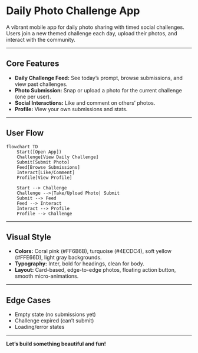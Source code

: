 
# Daily Photo Challenge App

A vibrant mobile app for daily photo sharing with timed social challenges. Users join a new themed challenge each day, upload their photos, and interact with the community.

---

## Core Features

- **Daily Challenge Feed:** See today’s prompt, browse submissions, and view past challenges.
- **Photo Submission:** Snap or upload a photo for the current challenge (one per user).
- **Social Interactions:** Like and comment on others’ photos.
- **Profile:** View your own submissions and stats.

---

## User Flow

```mermaid
flowchart TD
    Start([Open App])
    Challenge[View Daily Challenge]
    Submit[Submit Photo]
    Feed[Browse Submissions]
    Interact[Like/Comment]
    Profile[View Profile]

    Start --> Challenge
    Challenge -->|Take/Upload Photo| Submit
    Submit --> Feed
    Feed --> Interact
    Interact --> Profile
    Profile --> Challenge
```

---

## Visual Style

- **Colors:** Coral pink (#FF6B6B), turquoise (#4ECDC4), soft yellow (#FFE66D), light gray backgrounds.
- **Typography:** Inter, bold for headings, clean for body.
- **Layout:** Card-based, edge-to-edge photos, floating action button, smooth micro-animations.

---

## Edge Cases

- Empty state (no submissions yet)
- Challenge expired (can’t submit)
- Loading/error states

---

**Let’s build something beautiful and fun!**